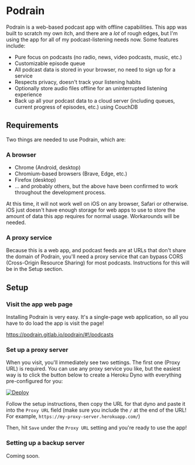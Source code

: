 # Podrain
Podrain is a web-based podcast app with offline capabilities. This app was built to scratch my own itch, and there are a *lot* of rough edges, but I'm using the app for all of my podcast-listening needs now. Some features include:

- Pure focus on podcasts (no radio, news, video podcasts, music, etc.)
- Customizable episode queue
- All podcast data is stored in your browser, no need to sign up for a service
- Respects privacy, doesn't track your listening habits
- Optionally store audio files offline for an uninterrupted listening experience
- Back up all your podcast data to a cloud server (including queues, current progress of episodes, etc.) using CouchDB

## Requirements
Two things are needed to use Podrain, which are:

### A browser
- Chrome (Android, desktop)
- Chromium-based browsers (Brave, Edge, etc.)
- Firefox (desktop)
- ... and probably others, but the above have been confirmed to work throughout the development process.

At this time, it will not work well on iOS on any browser, Safari or otherwise. iOS just doesn't have enough storage for web apps to use to store the amount of data this app requires for normal usage. Workarounds will be needed.

### A proxy service
Because this is a web app, and podcast feeds are at URLs that don't share the domain of Podrain, you'll need a proxy service that can bypass CORS (Cross-Origin Resource Sharing) for most podcasts. Instructions for this will be in the Setup section.

## Setup
### Visit the app web page
Installing Podrain is very easy. It's a single-page web application, so all you have to do load the app is visit the page!

https://podrain.gitlab.io/podrain/#!/podcasts

### Set up a proxy server
When you visit, you'll immediately see two settings. The first one (Proxy URL) is required. You can use any proxy service you like, but the easiest way is to click the button below to create a Heroku Dyno with everything pre-configured for you:

[![Deploy](https://www.herokucdn.com/deploy/button.svg)](https://heroku.com/deploy?template=https://github.com/puzzleboss/cors-anywhere/tree/master)

Follow the setup instructions, then copy the URL for that dyno and paste it into the `Proxy URL` field (make sure you include the `/` at the end of the URL! For example, `https://my-proxy-server.herokuapp.com/`)

Then, hit `Save` under the `Proxy URL` setting and you're ready to use the app!

### Setting up a backup server
Coming soon.
